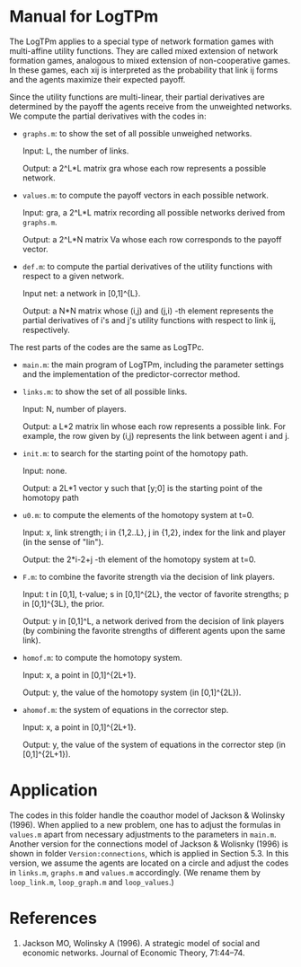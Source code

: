 # Manual for LogTPm
The LogTPm applies to a special type of network formation games with multi-affine
utility functions. They are called mixed extension of network formation games, analogous
to mixed extension of non-cooperative games. In these games, each xij is interpreted as the probability that link ij forms and the agents maximize their expected payoff.

Since the utility functions are multi-linear, their partial derivatives are determined by the payoff the agents receive from the unweighted networks.
We compute the partial derivatives with the codes in:

- `graphs.m`:  to show the set of all possible unweighed networks.
  
  Input: L, the number of links.
  
  Output: a 2^L*L matrix gra whose each row represents a possible network. 
  
- `values.m`: to compute the payoff vectors in each possible network.
  
  Input: gra, a 2^L*L matrix recording all possible networks derived from `graphs.m`.
  
  Output: a 2^L*N matrix Va whose each row corresponds to the payoff vector.
  
- `def.m`: to compute the partial derivatives of the utility functions with respect to a given network.
  
   Input net: a network in [0,1]^{L}.
  
   Output: a N*N matrix whose (i,j) and (j,i) -th element represents the
   partial derivatives of i's and j's utility functions with respect to link
   ij, respectively.

The rest parts of the codes are the same as LogTPc.

- `main.m`: the main program of LogTPm, including the parameter settings and the
  implementation of the predictor-corrector method.

- `links.m`: to show the set of all possible links.
  
	 Input: N, number of players.
  
	 Output: a L*2 matrix lin whose each row represents a possible link. For example, the row given by (i,j) represents the link between agent i and j.
  			

- `init.m`:  to search for the starting point of the homotopy path.
  
   Input: none.
  
   Output: a 2L*1 vector y such that [y;0] is the starting point of the
   homotopy path

- `u0.m`: to compute the elements of the homotopy system at t=0.
  
  Input: x, link strength; i in {1,2..L}, j in {1,2}, index for the link and player (in the sense of "lin").
  
  Output: the 2*i-2+j -th element of the homotopy system at t=0.

- `F.m`: to combine the favorite strength via the decision of link players.

   Input: t in [0,1], t-value; s in [0,1]^{2L}, the vector of favorite
   strengths; p in [0,1]^{3L}, the prior.
 
   Output: y in [0,1]^L, a network derived from the decision of link
   players (by combining the favorite strengths of different agents upon the same link).

- `homof.m`: to compute the homotopy system.
  
   Input: x, a point in [0,1]^{2L+1}.
  
   Output: y, the value of the homotopy system (in [0,1]^{2L}).

- `ahomof.m`: the system of equations in the corrector step.
  
   Input: x, a point in [0,1]^{2L+1}.

   Output: y, the value of the system of equations in the corrector step (in [0,1]^{2L+1}).

# Application

The codes in this folder handle the coauthor model of Jackson & Wolinsky (1996). When applied to
a new problem, one has to adjust the formulas in `values.m` apart from necessary
adjustments to the parameters in `main.m`. Another version for the connections model of Jackson & Wolisnky (1996) is shown in folder `Version:connections`, which is applied in Section 5.3. In this version, we assume the agents are located on a circle and adjust the codes in `links.m`, `graphs.m` and `values.m` accordingly. (We rename them by `loop_link.m`, `loop_graph.m` and `loop_values`.) 

# References
1. Jackson MO, Wolinsky A (1996). A strategic model of social and economic networks. Journal of Economic Theory, 71:44–74.
